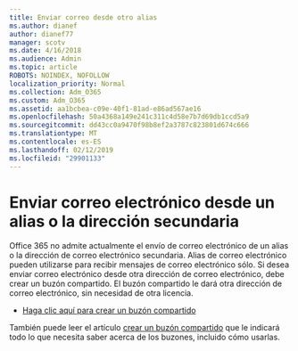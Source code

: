 ```yaml
---
title: Enviar correo desde otro alias
ms.author: dianef
author: dianef77
manager: scotv
ms.date: 4/16/2018
ms.audience: Admin
ms.topic: article
ROBOTS: NOINDEX, NOFOLLOW
localization_priority: Normal
ms.collection: Adm_O365
ms.custom: Adm_O365
ms.assetid: aa1bcbea-c09e-40f1-81ad-e86ad567ae16
ms.openlocfilehash: 50a4368a149e241c311c4d58e7b7d69db1ccd5a9
ms.sourcegitcommit: dd43cc0a9470f98b8ef2a3787c823801d674c666
ms.translationtype: MT
ms.contentlocale: es-ES
ms.lasthandoff: 02/12/2019
ms.locfileid: "29901133"
---
```

# <a name="send-email-from-an-alias-or-secondary-address"></a>Enviar correo electrónico desde un alias o la dirección secundaria

Office 365 no admite actualmente el envío de correo electrónico de un alias o la dirección de correo electrónico secundaria. Alias de correo electrónico pueden utilizarse para recibir mensajes de correo electrónico sólo. Si desea enviar correo electrónico desde otra dirección de correo electrónico, debe crear un buzón compartido. El buzón compartido le dará otra dirección de correo electrónico, sin necesidad de otra licencia. 
  
- [Haga clic aquí para crear un buzón compartido](https://portal.office.com/AdminPortal/Home#/AssistedGuide/addemailoptions)
    
También puede leer el artículo [crear un buzón compartido](https://support.office.com/article/871a246d-3acd-4bba-948e-5de8be0544c9) que le indicará todo lo que necesita saber acerca de los buzones, incluido cómo usarlas. 
  

